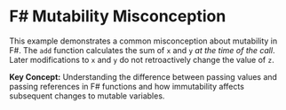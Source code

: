 # F# Mutability Misconception

This example demonstrates a common misconception about mutability in F#.  The `add` function calculates the sum of `x` and `y` *at the time of the call*.  Later modifications to `x` and `y` do not retroactively change the value of `z`.

**Key Concept:** Understanding the difference between passing values and passing references in F# functions and how immutability affects subsequent changes to mutable variables.